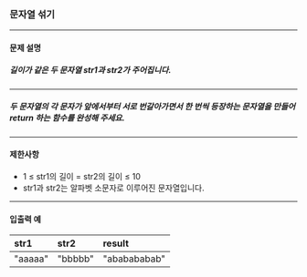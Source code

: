 ### 문자열 섞기

***

#### 문제 설명
##### 길이가 같은 두 문자열 str1과 str2가 주어집니다.

***

##### 두 문자열의 각 문자가 앞에서부터 서로 번갈아가면서 한 번씩 등장하는 문자열을 만들어 return 하는 함수를 완성해 주세요.

***

#### 제한사항
* 1 ≤ str1의 길이 = str2의 길이 ≤ 10
* str1과 str2는 알파벳 소문자로 이루어진 문자열입니다.

***

#### 입출력 예
str1	|str2   |	result   |
|:--    |:--    |:--
"aaaaa"	|"bbbbb"|"ababababab"|

